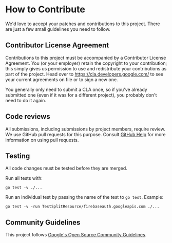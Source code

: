 # How to Contribute

We'd love to accept your patches and contributions to this project. There are
just a few small guidelines you need to follow.

## Contributor License Agreement

Contributions to this project must be accompanied by a Contributor License
Agreement. You (or your employer) retain the copyright to your contribution;
this simply gives us permission to use and redistribute your contributions as
part of the project. Head over to <https://cla.developers.google.com/> to see
your current agreements on file or to sign a new one.

You generally only need to submit a CLA once, so if you've already submitted one
(even if it was for a different project), you probably don't need to do it
again.

## Code reviews

All submissions, including submissions by project members, require review. We
use GitHub pull requests for this purpose. Consult
[GitHub Help](https://help.github.com/articles/about-pull-requests/) for more
information on using pull requests.

## Testing

All code changes must be tested before they are merged.

Run all tests with:

```commandline
go test -v ./...
```

Run an individual test by passing the name of the test to `go test`. Example:

```commandline
go test -v -run TestSplitResource/firebaseauth.googleapis.com ./...
```

## Community Guidelines

This project follows
[Google's Open Source Community Guidelines](https://opensource.google/conduct/).